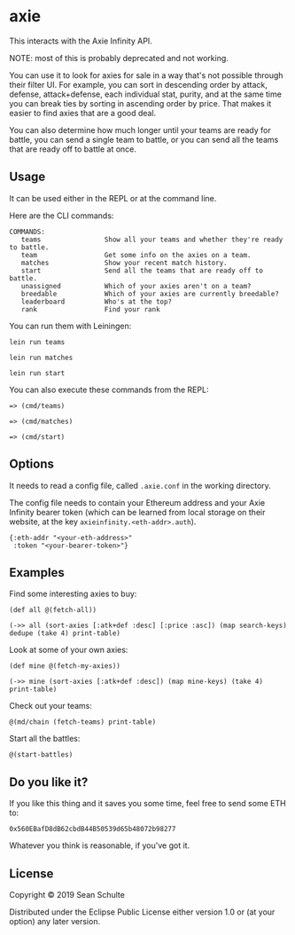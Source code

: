# axie

This interacts with the Axie Infinity API.

NOTE: most of this is probably deprecated and not working.

You can use it to look for axies for sale in a way that's not possible
through their filter UI. For example, you can sort in descending order
by attack, defense, attack+defense, each individual stat, purity, and at
the same time you can break ties by sorting in ascending order by price.
That makes it easier to find axies that are a good deal.

You can also determine how much longer until your teams are ready for battle,
you can send a single team to battle, or you can send all the teams that are
ready off to battle at once.

## Usage

It can be used either in the REPL or at the command line.

Here are the CLI commands:

```
COMMANDS:
   teams                Show all your teams and whether they're ready to battle.
   team                 Get some info on the axies on a team.
   matches              Show your recent match history.
   start                Send all the teams that are ready off to battle.
   unassigned           Which of your axies aren't on a team?
   breedable            Which of your axies are currently breedable?
   leaderboard          Who's at the top?
   rank                 Find your rank
```

You can run them with Leiningen:

```
lein run teams

lein run matches

lein run start
```

You can also execute these commands from the REPL:

```
=> (cmd/teams)

=> (cmd/matches)

=> (cmd/start)
```

## Options

It needs to read a config file, called `.axie.conf` in the working directory.

The config file needs to contain your Ethereum address and your Axie Infinity
bearer token (which can be learned from local storage on their website, at
the key `axieinfinity.<eth-addr>.auth`).

```
{:eth-addr "<your-eth-address>"
 :token "<your-bearer-token>"}
 ```

## Examples

Find some interesting axies to buy:

```
(def all @(fetch-all))

(->> all (sort-axies [:atk+def :desc] [:price :asc]) (map search-keys) dedupe (take 4) print-table)
```

Look at some of your own axies:

```
(def mine @(fetch-my-axies))

(->> mine (sort-axies [:atk+def :desc]) (map mine-keys) (take 4) print-table)
```

Check out your teams:

```
@(md/chain (fetch-teams) print-table)
```

Start all the battles:

```
@(start-battles)
```

## Do you like it?

If you like this thing and it saves you some time, feel free to send some ETH to:

```
0x560EBafD8dB62cbdB44B50539d65b48072b98277
```

Whatever you think is reasonable, if you've got it.

## License

Copyright © 2019 Sean Schulte

Distributed under the Eclipse Public License either version 1.0 or (at
your option) any later version.
